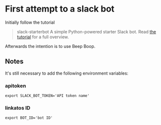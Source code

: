 # First attempt to a slack bot

Initially follow the tutorial

> slack-starterbot
> A simple Python-powered starter Slack bot. Read 
> [the tutorial](https://www.fullstackpython.com/blog/build-first-slack-bot-python.html) 
for a full overview.

Afterwards the intention is to use Beep Boop.

## Notes

It's still necessary to add the following environment variables:

### apitoken
```
export SLACK_BOT_TOKEN='API token name'
```

### linkatos ID
```
export BOT_ID='bot ID'
```

